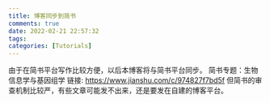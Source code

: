```yaml
---
title: 博客同步到简书
comments: true
date: 2022-02-21 22:57:32
tags:
categories: [Tutorials]
---
```

由于在简书平台写作比较方便，以后本博客将与简书平台同步。
简书专题：生物信息学与基因组学
链接: https://www.jianshu.com/c/974827f7bd5f
但简书的审查机制比较严，有些文章可能发不出来，还是要发在自建的博客平台。